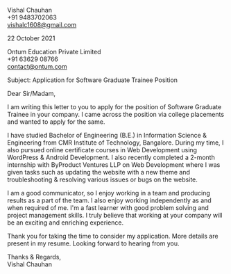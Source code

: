 Vishal Chauhan  
+91 9483702063  
vishalc1608@gmail.com
<br/>

22 October 2021
<br/>

Ontum Education Private Limited  
+91 63629 08766  
contact@ontum.com
<br/>

Subject: Application for Software Graduate Trainee Position
<br/>

Dear Sir/Madam,
<br/>

I am writing this letter to you to apply for the position of Software Graduate Trainee in your company. I came across the position via college placements and wanted to apply for the same.
<br/>

I have studied Bachelor of Engineering (B.E.) in Information Science & Engineering from CMR Institute of Technology, Bangalore. During my time, I also pursued online certificate courses in Web Development using WordPress & Android Development. I also recently completed a 2-month internship with ByProduct Ventures LLP on Web Development where I was given tasks such as updating the website with a new theme and troubleshooting & resolving various issues or bugs on the website.
<br/>

I am a good communicator, so I enjoy working in a team and producing results as a part of the team. I also enjoy working independently as and when required of me. I'm a fast learner with good problem solving and project management skills. I truly believe that working at your company will be an exciting and enriching experience.
<br/>

Thank you for taking the time to consider my application. More details are present in my resume. Looking forward to hearing from you.
<br/>

Thanks & Regards,  
Vishal Chauhan
